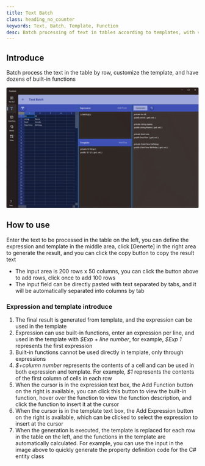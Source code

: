 ```yaml
---
title: Text Batch
class: heading_no_counter
keywords: Text, Batch, Template, Function 
desc: Batch processing of text in tables according to templates, with various built-in functions
---
```


## Introduce

Batch process the text in the table by row, customize the template, and have dozens of built-in functions

![](../../assets/images/ToolsSet/TSTBatch.png)

## How to use

Enter the text to be processed in the table on the left, you can define the expression and template in the middle area, click [Generte] in the right area to generate the result, and you can click the copy button to copy the result text

* The input area is 200 rows x 50 columns, you can click the button above to add rows, click once to add 100 rows
* The input field can be directly pasted with text separated by tabs, and it will be automatically separated into columns by tab

### Expression and template introduce

1. The final result is generated from template, and the expression can be used in the template
2. Expression can use built-in functions, enter an expression per line, and used in the template with *\$Exp + line number*, for example, *\$Exp 1* represents the first expression
3. Built-in functions cannot be used directly in template, only through expressions
4. *\$+column number* represents the contents of a cell and can be used in both expression and template. For example, *\$1* represents the contents of the first column of cells in each row
5. When the cursor is in the expression text box, the Add Function button on the right is available, you can click this button to view the built-in function, hover over the function to view the function description, and click the function to insert it at the cursor
6. When the cursor is in the template text box, the Add Expression button on the right is available, which can be clicked to select the expression to insert at the cursor
7. When the generation is executed, the template is replaced for each row in the table on the left, and the functions in the template are automatically calculated. For example, you can use the input in the image above to quickly generate the property definition code for the C# entity class